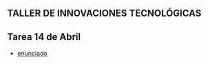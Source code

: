 ## TALLER DE INNOVACIONES TECNOLÓGICAS

## Tarea 14 de Abril
- [enunciado](https://github.com/materiasipm/materiasipm.github.io/blob/master/taller4to/enunciado14deAbril.txt)
